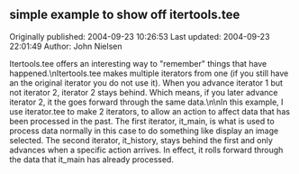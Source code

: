 ## simple example to show off  itertools.tee

Originally published: 2004-09-23 10:26:53
Last updated: 2004-09-23 22:01:49
Author: John Nielsen

Itertools.tee offers an interesting way to "remember" things that have happened.\nItertools.tee makes multiple iterators from one (if you still have an the original iterator you do not use it). When you advance iterator 1 but not iterator 2, iterator 2 stays behind. Which means, if you later advance iterator 2, it the goes forward through the same data.\n\nIn this example, I use iterator.tee to make 2 iterators, to allow an action to affect data that has been processed in the past. The first iterator, it_main, is what is used to process data normally in this case to do something like display an image selected. The second iterator, it_history, stays behind the first and only advances when a specific action arrives. In effect, it rolls forward through the data that it_main has already processed.